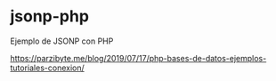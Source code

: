 # jsonp-php
 Ejemplo de JSONP con PHP


https://parzibyte.me/blog/2019/07/17/php-bases-de-datos-ejemplos-tutoriales-conexion/
